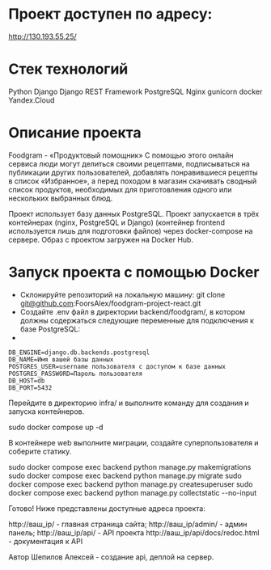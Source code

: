 # Проект доступен по адресу:
http://130.193.55.25/
# Стек технологий
Python Django Django REST Framework PostgreSQL Nginx gunicorn docker  Yandex.Cloud

# Описание проекта
Foodgram - «Продуктовый помощник»
С помощью этого онлайн сервиса люди могут делиться своими рецептами, подписываться на публикации других пользователей, добавлять понравившиеся рецепты в список «Избранное», а перед походом в магазин скачивать сводный список продуктов, необходимых для приготовления одного или нескольких выбранных блюд.

Проект использует базу данных PostgreSQL. Проект запускается в трёх контейнерах (nginx, PostgreSQL и Django) (контейнер frontend используется лишь для подготовки файлов) через docker-compose на сервере. Образ с проектом загружен на Docker Hub.

# Запуск проекта с помощью Docker
- Склонируйте репозиторий на локальную машину:
git clone git@github.com:FoorsAlex/foodgram-project-react.git
- Создайте .env файл в директории backend/foodgram/, в котором должны содержаться следующие переменные для подключения к базе PostgreSQL:
- 
```
DB_ENGINE=django.db.backends.postgresql
DB_NAME=Имя вашей базы данных
POSTGRES_USER=username пользователя с доступом к базе данных
POSTGRES_PASSWORD=Пароль пользователя
DB_HOST=db
DB_PORT=5432
```
Перейдите в директорию infra/ и выполните команду для создания и запуска контейнеров.

sudo docker compose up -d 

В контейнере web выполните миграции, создайте суперпользователя и соберите статику.

sudo docker compose exec backend python manage.py makemigrations
sudo docker compose exec backend python manage.py migrate
sudo docker compose exec backend python manage.py createsuperuser
sudo docker compose exec backend python manage.py collectstatic --no-input 

Готово! Ниже представлены доступные адреса проекта:

http://ваш_ip/ - главная страница сайта;
http://ваш_ip/admin/ - админ панель;
http://ваш_ip/api/ - API проекта
http://ваш_ip/api/docs/redoc.html - документация к API

Автор
Шепилов Алексей - создание api, деплой на сервер.
